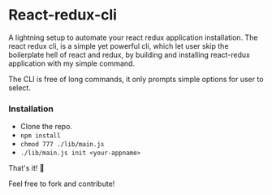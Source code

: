 # React-redux-cli

A lightning setup to automate your react redux application installation.
The react redux cli, is a simple yet powerful cli, which let user skip the boilerplate hell of react and redux, by building and installing react-redux application with my simple command.

The CLI is free of long commands, it only prompts simple options for user to select.

### Installation
-   Clone the repo.
- <code>npm install</code>
-   `chmod 777 ./lib/main.js`
-   `./lib/main.js init <your-appname>`

That's it! 🎉

Feel free to fork and contribute!

